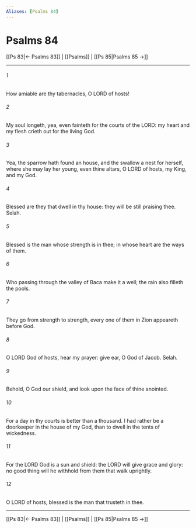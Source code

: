 ```yaml
---
Aliases: [Psalms 84]
---
```

# Psalms 84

[[Ps 83|← Psalms 83]] | [[Psalms]] | [[Ps 85|Psalms 85 →]]
***



###### 1 
How amiable are thy tabernacles, O LORD of hosts! 

###### 2 
My soul longeth, yea, even fainteth for the courts of the LORD: my heart and my flesh crieth out for the living God. 

###### 3 
Yea, the sparrow hath found an house, and the swallow a nest for herself, where she may lay her young, even thine altars, O LORD of hosts, my King, and my God. 

###### 4 
Blessed are they that dwell in thy house: they will be still praising thee. Selah. 

###### 5 
Blessed is the man whose strength is in thee; in whose heart are the ways of them. 

###### 6 
Who passing through the valley of Baca make it a well; the rain also filleth the pools. 

###### 7 
They go from strength to strength, every one of them in Zion appeareth before God. 

###### 8 
O LORD God of hosts, hear my prayer: give ear, O God of Jacob. Selah. 

###### 9 
Behold, O God our shield, and look upon the face of thine anointed. 

###### 10 
For a day in thy courts is better than a thousand. I had rather be a doorkeeper in the house of my God, than to dwell in the tents of wickedness. 

###### 11 
For the LORD God is a sun and shield: the LORD will give grace and glory: no good thing will he withhold from them that walk uprightly. 

###### 12 
O LORD of hosts, blessed is the man that trusteth in thee.

***
[[Ps 83|← Psalms 83]] | [[Psalms]] | [[Ps 85|Psalms 85 →]]
